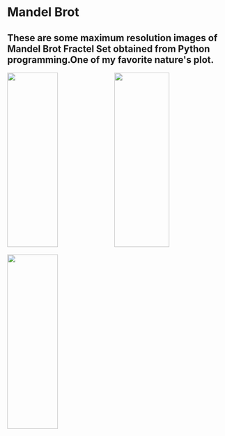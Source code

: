 # Mandel Brot

## These are some maximum resolution images of Mandel Brot Fractel Set obtained from Python programming.One of my favorite nature's plot.

<img height='400px' width='48%' src='https://user-images.githubusercontent.com/46626425/61553131-57a87a00-aa77-11e9-8108-3da4a71bd081.png'> <img height='400px' width='50%' src='https://user-images.githubusercontent.com/46626425/61553632-752a1380-aa78-11e9-9248-10c7edda6132.png'>

<img height='400px' width='48%' src='https://user-images.githubusercontent.com/46626425/61553542-40b65780-aa78-11e9-9e2d-985bf4df1a6b.png'>

<!-- <img height='300px' width='400px' src=''>

<img height='300px' width='400px' src=''>

<img height='300px' width='400px' src=''> -->
